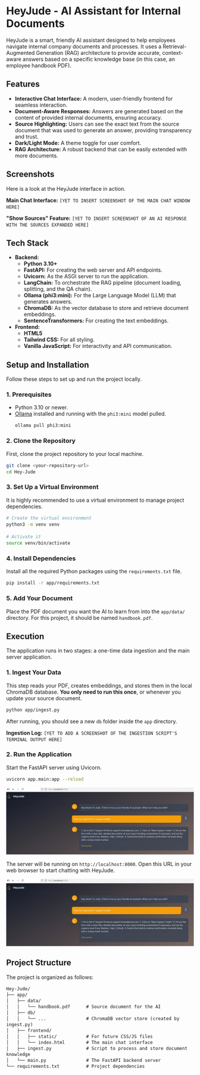 # HeyJude - AI Assistant for Internal Documents

HeyJude is a smart, friendly AI assistant designed to help employees navigate internal company documents and processes. It uses a Retrieval-Augmented Generation (RAG) architecture to provide accurate, context-aware answers based on a specific knowledge base (in this case, an employee handbook PDF).

## Features

* **Interactive Chat Interface:** A modern, user-friendly frontend for seamless interaction.
* **Document-Aware Responses:** Answers are generated based on the content of provided internal documents, ensuring accuracy.
* **Source Highlighting:** Users can see the exact text from the source document that was used to generate an answer, providing transparency and trust.
* **Dark/Light Mode:** A theme toggle for user comfort.
* **RAG Architecture:** A robust backend that can be easily extended with more documents.

## Screenshots

Here is a look at the HeyJude interface in action.

**Main Chat Interface:**
`[YET TO INSERT SCREENSHOT OF THE MAIN CHAT WINDOW HERE]`

**"Show Sources" Feature:**
`[YET TO INSERT SCREENSHOT OF AN AI RESPONSE WITH THE SOURCES EXPANDED HERE]`

## Tech Stack

* **Backend:**
    * **Python 3.10+**
    * **FastAPI:** For creating the web server and API endpoints.
    * **Uvicorn:** As the ASGI server to run the application.
    * **LangChain:** To orchestrate the RAG pipeline (document loading, splitting, and the QA chain).
    * **Ollama (phi3:mini):** For the Large Language Model (LLM) that generates answers.
    * **ChromaDB:** As the vector database to store and retrieve document embeddings.
    * **SentenceTransformers:** For creating the text embeddings.
* **Frontend:**
    * **HTML5**
    * **Tailwind CSS:** For all styling.
    * **Vanilla JavaScript:** For interactivity and API communication.

## Setup and Installation

Follow these steps to set up and run the project locally.

### 1. Prerequisites

* Python 3.10 or newer.
* [Ollama](https://ollama.com/) installed and running with the `phi3:mini` model pulled.
    ```bash
    ollama pull phi3:mini
    ```

### 2. Clone the Repository

First, clone the project repository to your local machine.
```bash
git clone <your-repository-url>
cd Hey-Jude
```

### 3. Set Up a Virtual Environment

It is highly recommended to use a virtual environment to manage project dependencies.

```bash
# Create the virtual environment
python3 -m venv venv

# Activate it
source venv/bin/activate
```

### 4. Install Dependencies

Install all the required Python packages using the `requirements.txt` file.

```bash
pip install -r app/requirements.txt
```

### 5. Add Your Document

Place the PDF document you want the AI to learn from into the `app/data/` directory. For this project, it should be named `handbook.pdf`.

## Execution

The application runs in two stages: a one-time data ingestion and the main server application.

### 1. Ingest Your Data

This step reads your PDF, creates embeddings, and stores them in the local ChromaDB database. **You only need to run this once**, or whenever you update your source document.

```bash
python app/ingest.py
```

After running, you should see a new `db` folder inside the `app` directory.

**Ingestion Log:**
`[YET TO ADD A SCREENSHOT OF THE INGESTION SCRIPT'S TERMINAL OUTPUT HERE]`

### 2. Run the Application

Start the FastAPI server using Uvicorn.

```bash
uvicorn app.main:app --reload
```

![screen](./assets/application-function.jpg)

The server will be running on `http://localhost:8000`. Open this URL in your web browser to start chatting with HeyJude.

![screen](./assets/application-function.jpg)

## Project Structure

The project is organized as follows:

```
Hey-Jude/
├── app/
│   ├── data/
│   │   └── handbook.pdf      # Source document for the AI
│   ├── db/
│   │   └── ...               # ChromaDB vector store (created by ingest.py)
│   ├── frontend/
│   │   ├── static/           # For future CSS/JS files
│   │   └── index.html        # The main chat interface
│   ├── ingest.py             # Script to process and store document knowledge
│   └── main.py               # The FastAPI backend server
└── requirements.txt          # Project dependencies
```